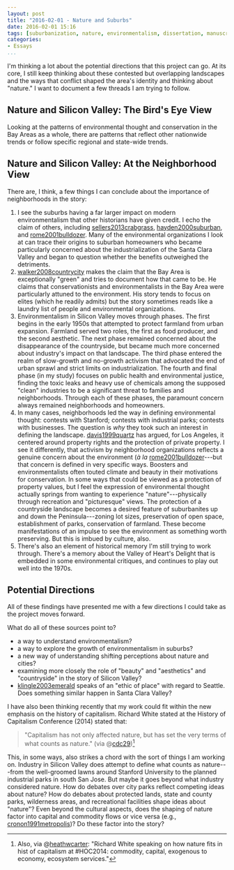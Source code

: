 ```yaml
---
layout: post
title: "2016-02-01 - Nature and Suburbs"
date: 2016-02-01 15:16
tags: [suburbanization, nature, environmentalism, dissertation, manuscript]
categories:
- Essays
...
```




I'm thinking a lot about the potential directions that this project can go. At
its core, I still keep thinking about these contested but overlapping
landscapes and the ways that conflict shaped the area's identity and thinking
about "nature." I want to document a few threads I am trying to follow.

## Nature and Silicon Valley: The Bird's Eye View

Looking at the patterns of environmental thought and conservation in the Bay
Areas as a whole, there are patterns that reflect other nationwide trends or
follow specific regional and state-wide trends.

## Nature and Silicon Valley: At the Neighborhood View

There are, I think, a few things I can conclude about the importance of
neighborhoods in the story:

1. I see the suburbs having a far larger impact on modern
   environmentalism that other historians have given credit. I echo the
   claim of others, including [sellers2013crabgrass](),
   [hayden2000suburban](), and [rome2001bulldozer](). Many of the
   environmental organizations I look at can trace their origins to
   suburban homeowners who became particularly concerned about the
   industrialization of the Santa Clara Valley and began to question
   whether the benefits outweighed the detriments.
2. [walker2008countrycity]() makes the claim that the Bay Area is
   exceptionally "green" and tries to document how that came to be. He
   claims that conservationists and environmentalists in the Bay Area
   were particularly attuned to the environment. His story tends to
   focus on elites (which he readily admits) but the story sometimes
   reads like a laundry list of people and environmental organizations.
3. Environmentalism in Silicon Valley moves through phases. The first
   begins in the early 1950s that attempted to protect farmland from
   urban expansion.  Farmland served two roles, the first as food
   producer, and the second aesthetic. The next phase remained concerned
   about the disappearance of the countryside, but became much more
   concerned about industry's impact on that landscape. The third phase
   entered the realm of slow-growth and no-growth activism that
   advocated the end of urban sprawl and strict limits on
   industrialization. The fourth and final phase (in my study) focuses
   on public health and environmental justice, finding the toxic leaks
   and heavy use of chemicals among the supposed "clean" industries to
   be a significant threat to families and neighborhoods. Through each
   of these phases, the paramount concern always remained neighborhoods
   and homeowners.
4. In many cases, neighborhoods led the way in defining environmental
   thought: contests with Stanford; contests with industrial parks;
   contests with businesses. The question is *why* they took such an
   interest in defining the landscape. [davis1999quartz]() has argued,
   for Los Angeles, it centered around property rights and the
   protection of private property. I see it differently, that activism
   by neighborhood organizations reflects a genuine concern about the
   environment (*à la* [rome2001bulldozer]()---but that concern is defined
   in very specific ways. Boosters and environmentalists often touted
   climate and beauty in their motivations for conservation. In some
   ways that could be viewed as a protection of property values, but I
   feel the expression of environmental thought actually springs from
   wanting to experience "nature"---physically through recreation and
   "picturesque" views. The protection of a countryside landscape
   becomes a desired feature of suburbanites up and down the
   Peninsula---zoning lot sizes, preservation of open space,
   establishment of parks, conservation of farmland. These become
   manifestations of an impulse to see the environment as something
   worth preserving. But this is imbued by culture, also.
5. There's also an element of historical memory I'm still trying to work
   through. There's a memory about the Valley of Heart's Delight that
   is embedded in some environmental critiques, and continues to play
   out well into the 1970s.

## Potential Directions

All of these findings have presented me with a few directions I could take as
the project moves forward.

What do all of these sources point to?

- a way to understand environmentalism?
- a way to explore the growth of environmentalism in suburbs?
- a new way of understanding shifting perceptions about nature and cities?
- examining more closely the role of "beauty" and "aesthetics" and
"countryside" in the story of Silicon Valley?
- [klingle2003emerald]() speaks of an "ethic of place" with regard to Seattle. Does
something similar happen in Santa Clara Valley?

I have also been thinking recently that my work could fit within the new
emphasis on the history of capitalism. Richard White stated at the History of
Capitalism Conference (2014) stated that:

> "Capitalism has not only affected nature, but has set the very terms of
what counts as nature."
(via @[cdc29](https://twitter.com/cdc29/status/530759547053674496))[^1]

This, in some ways, also strikes a chord with the sort of things I am working
on. Industry in Silicon Valley does attempt to define what counts as
nature---from the well-groomed lawns around Stanford University to the planned
industrial parks in south San Jose. But maybe it goes beyond what industry
considered nature. How do debates over city parks reflect competing ideas about
nature? How do debates about protected lands, state and county parks,
wilderness areas, and recreational facilities shape ideas about "nature"? Even
beyond the cultural aspects, does the shaping of nature factor into capital and
commodity flows or vice versa (e.g., [cronon1991metropolis]())? Do these factor
into the story?

 [^1]: Also, via @[heathwcarter](https://twitter.com/heathwcarter/status/530754356275335168): "Richard White speaking on how nature fits in hist of capitalism at #HOC2014: commodity, capital, exogenous to economy, ecosystem services."
